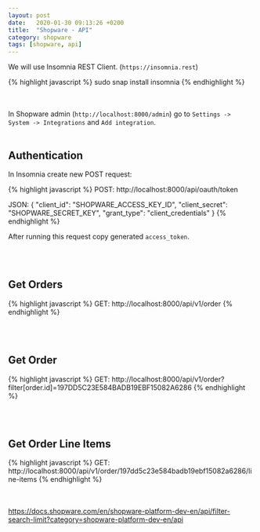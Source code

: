 ```yaml
---
layout: post
date:   2020-01-30 09:13:26 +0200
title:  "Shopware - API"
category: shopware
tags: [shopware, api]
---
```


We will use Insomnia REST Client. (`https://insomnia.rest`)

{% highlight javascript %}
sudo snap install insomnia
{% endhighlight %}

<br /><br />
In Shopware admin (`http://localhost:8000/admin`) go to `Settings -> System -> Integrations` and `Add integration`.
<br /><br />

<h2>Authentication</h2>
In Insomnia create new POST request:

{% highlight javascript %}
POST: http://localhost:8000/api/oauth/token

JSON:
{
	"client_id": "SHOPWARE_ACCESS_KEY_ID",
	"client_secret": "SHOPWARE_SECRET_KEY",
	"grant_type": "client_credentials"
}
{% endhighlight %}

After running this request copy generated `access_token`.

<br /><br />

<h2>Get Orders</h2>
{% highlight javascript %}
GET: http://localhost:8000/api/v1/order
{% endhighlight %}

<br /><br />


<h2>Get Order</h2>
{% highlight javascript %}
GET: http://localhost:8000/api/v1/order?filter[order.id]=197DD5C23E584BADB19EBF15082A6286
{% endhighlight %}

<br /><br />

<h2>Get Order Line Items</h2>
{% highlight javascript %}
GET: http://localhost:8000/api/v1/order/197dd5c23e584badb19ebf15082a6286/line-items
{% endhighlight %}

<br /><br />
https://docs.shopware.com/en/shopware-platform-dev-en/api/filter-search-limit?category=shopware-platform-dev-en/api